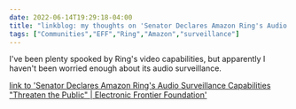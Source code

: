 ---date: 2022-06-14T19:29:18-04:00title: "linkblog: my thoughts on 'Senator Declares Amazon Ring's Audio Surveillance Capabilities "Threaten the Public" | Electronic Frontier Foundation'"tags: ["Communities","EFF","Ring","Amazon","surveillance"]---I've been plenty spooked by Ring's video capabilities, but apparently I haven't been worried enough about its audio surveillance. [link to 'Senator Declares Amazon Ring's Audio Surveillance Capabilities "Threaten the Public" | Electronic Frontier Foundation'](https://www.eff.org/deeplinks/2022/06/senator-declares-concern-about-amazon-rings-audio-surveillance-capabilities)